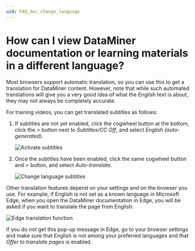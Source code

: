 ```yaml
---
uid: FAQ_doc_change_language
---
```


# How can I view DataMiner documentation or learning materials in a different language?

Most browsers support automatic translation, so you can use this to get a translation for DataMiner content. However, note that while such automated translations will give you a very good idea of what the English text is about, they may not always be completely accurate.

For training videos, you can get translated subtitles as follows:

1. If subtitles are not yet enabled, click the cogwheel button at the bottom, click the > button next to *Subtitles/CC Off*, and select *English (auto-generated)*.

   ![Activate subtitles](~/user-guide/images/Change_language_video_subtitles1.png)

1. Once the subtitles have been enabled, click the same cogwheel button and > button, and select *Auto-translate*.

   ![Change language subtitles](~/user-guide/images/Change_language_video_subtitles.png)

Other translation features depend on your settings and on the browser you use. For example, if English is not set as a known language in Microsoft Edge, when you open the DataMiner documentation in Edge, you will be asked if you want to translate the page from English:

![Edge translation function](~/user-guide/images/Edge_translate_page.png)

If you do not get this pop-up message in Edge, go to your browser settings and make sure that English is not among your preferred languages and that *Offer to translate pages* is enabled.

